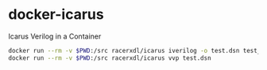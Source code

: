 # docker-icarus

Icarus Verilog in a Container

```bash
docker run --rm -v $PWD:/src racerxdl/icarus iverilog -o test.dsn test_tb.v test.v
docker run --rm -v $PWD:/src racerxdl/icarus vvp test.dsn
```
